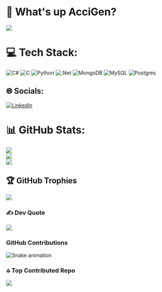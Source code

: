 # 💫 What's up AcciGen?

[![](https://visitcount.itsvg.in/api?id=AcciGen&icon=6&color=3)](https://visitcount.itsvg.in)

# 💻 Tech Stack:
![C#](https://img.shields.io/badge/c%23-%23239120.svg?style=flat&logo=csharp&logoColor=white) ![C](https://img.shields.io/badge/c-%2300599C.svg?style=flat&logo=c&logoColor=white) ![Python](https://img.shields.io/badge/python-3670A0?style=flat&logo=python&logoColor=ffdd54) ![.Net](https://img.shields.io/badge/.NET-5C2D91?style=flat&logo=.net&logoColor=white) ![MongoDB](https://img.shields.io/badge/MongoDB-%234ea94b.svg?style=flat&logo=mongodb&logoColor=white) ![MySQL](https://img.shields.io/badge/mysql-%2300000f.svg?style=flat&logo=mysql&logoColor=white) ![Postgres](https://img.shields.io/badge/postgres-%23316192.svg?style=flat&logo=postgresql&logoColor=white)
## 🌐 Socials:
[![LinkedIn](https://img.shields.io/badge/LinkedIn-%230077B5.svg?logo=linkedin&logoColor=white)](https://linkedin.com/in/https://www.linkedin.com/in/nuriddinasrorov)
# 📊 GitHub Stats:
![](https://github-readme-stats.vercel.app/api?username=AcciGen&theme=radical&hide_border=true&include_all_commits=false&count_private=false)<br/>
![](https://github-readme-streak-stats.herokuapp.com/?user=AcciGen&theme=radical&hide_border=true)<br/>
![](https://github-readme-stats.vercel.app/api/top-langs/?username=AcciGen&theme=radical&hide_border=true&include_all_commits=false&count_private=false&layout=compact)

## 🏆 GitHub Trophies
![](https://github-profile-trophy.vercel.app/?username=AcciGen&theme=radical&no-frame=true&no-bg=true&margin-w=4)

### ✍️ Dev Quote
![](https://quotes-github-readme.vercel.app/api?type=horizontal&theme=radical)

### GitHub Contributions
![Snake animation](https://github.com/AcciGen/AcciGen/blob/output/github-contribution-grid-snake.svg)

### 🔝 Top Contributed Repo
![](https://github-contributor-stats.vercel.app/api?username=AcciGen&limit=5&theme=radical&combine_all_yearly_contributions=true)
